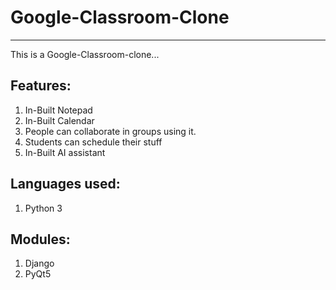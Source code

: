 # Google-Classroom-Clone
-----------------------------------

This is a Google-Classroom-clone...

Features:
-----------------------------------------
1. In-Built Notepad
2. In-Built Calendar
3. People can collaborate in groups using it.
4. Students can schedule their stuff
5. In-Built AI assistant

Languages used:
--------------------------------------
1. Python 3

Modules:
---------------------------------------
1. Django
2. PyQt5
